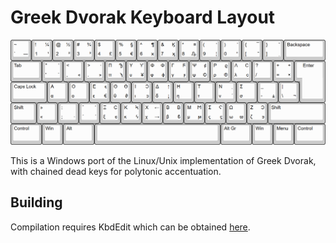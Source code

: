 # Greek Dvorak Keyboard Layout
![layout diagram](image.png)

This is a Windows port of the Linux/Unix implementation of Greek Dvorak, with chained dead keys for polytonic accentuation.<br>

## Building
Compilation requires KbdEdit which can be obtained [here](http://www.kbdedit.com/).
